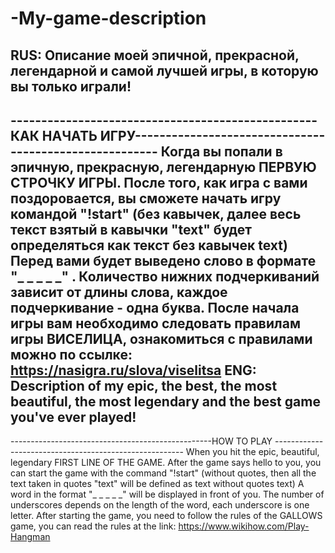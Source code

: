 # -My-game-description
RUS: Описание моей эпичной, прекрасной, легендарной и самой лучшей игры, в которую вы только играли!
------------------------------------------------------------------------------------------------------------------------
--------------------------------------------------КАК НАЧАТЬ ИГРУ-------------------------------------------------------
Когда вы попали в эпичную, прекрасную, легендарную ПЕРВУЮ СТРОЧКУ ИГРЫ. После того, как игра с вами поздоровается, вы сможете начать игру командой "!start" (без кавычек, далее весь текст взятый в кавычки "text" будет определяться как текст без кавычек text) Перед вами будет выведено слово в формате "_ _ _ _ _" . Количество нижних подчеркиваний зависит от длины слова, каждое подчеркивание - одна буква. После начала игры вам необходимо следовать правилам игры ВИСЕЛИЦА, ознакомиться с правилами можно по ссылке: https://nasigra.ru/slova/viselitsa
ENG: Description of my epic, the best, the most beautiful, the most legendary and the best game you've ever played!
---------------------------------------------------------------------------------------------------------------------
--------------------------------------------------HOW TO PLAY -------------------------------------------------------
When you hit the epic, beautiful, legendary FIRST LINE OF THE GAME. After the game says hello to you, you can start the game with the command "!start" (without quotes, then all the text taken in quotes "text" will be defined as text without quotes text) A word in the format "_ _ _ _ _" will be displayed in front of you. The number of underscores depends on the length of the word, each underscore is one letter. After starting the game, you need to follow the rules of the GALLOWS game, you can read the rules at the link: https://www.wikihow.com/Play-Hangman
